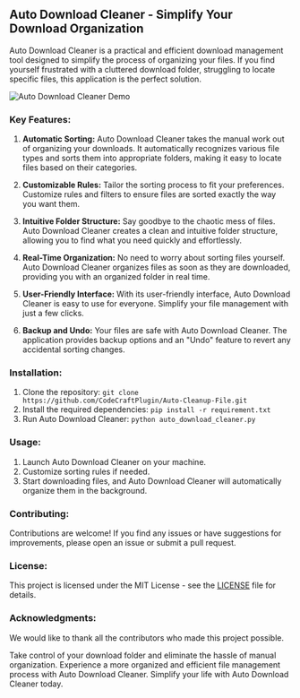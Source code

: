 ## Auto Download Cleaner - Simplify Your Download Organization

Auto Download Cleaner is a practical and efficient download management tool designed to simplify the process of organizing your files. If you find yourself frustrated with a cluttered download folder, struggling to locate specific files, this application is the perfect solution.

![Auto Download Cleaner Demo](link-to-demo-gif)

### Key Features:

1. **Automatic Sorting:** Auto Download Cleaner takes the manual work out of organizing your downloads. It automatically recognizes various file types and sorts them into appropriate folders, making it easy to locate files based on their categories.
2. **Customizable Rules:** Tailor the sorting process to fit your preferences. Customize rules and filters to ensure files are sorted exactly the way you want them.

3. **Intuitive Folder Structure:** Say goodbye to the chaotic mess of files. Auto Download Cleaner creates a clean and intuitive folder structure, allowing you to find what you need quickly and effortlessly.

4. **Real-Time Organization:** No need to worry about sorting files yourself. Auto Download Cleaner organizes files as soon as they are downloaded, providing you with an organized folder in real time.

5. **User-Friendly Interface:** With its user-friendly interface, Auto Download Cleaner is easy to use for everyone. Simplify your file management with just a few clicks.

6. **Backup and Undo:** Your files are safe with Auto Download Cleaner. The application provides backup options and an "Undo" feature to revert any accidental sorting changes.

### Installation:

1. Clone the repository: `git clone https://github.com/CodeCraftPlugin/Auto-Cleanup-File.git`
2. Install the required dependencies: `pip install -r requirement.txt`
3. Run Auto Download Cleaner: `python auto_download_cleaner.py`

### Usage:

1. Launch Auto Download Cleaner on your machine.
2. Customize sorting rules if needed.
3. Start downloading files, and Auto Download Cleaner will automatically organize them in the background.

### Contributing:

Contributions are welcome! If you find any issues or have suggestions for improvements, please open an issue or submit a pull request.

### License:

This project is licensed under the MIT License - see the [LICENSE](link-to-license-file) file for details.

### Acknowledgments:

We would like to thank all the contributors who made this project possible.

Take control of your download folder and eliminate the hassle of manual organization. Experience a more organized and efficient file management process with Auto Download Cleaner. Simplify your life with Auto Download Cleaner today.
